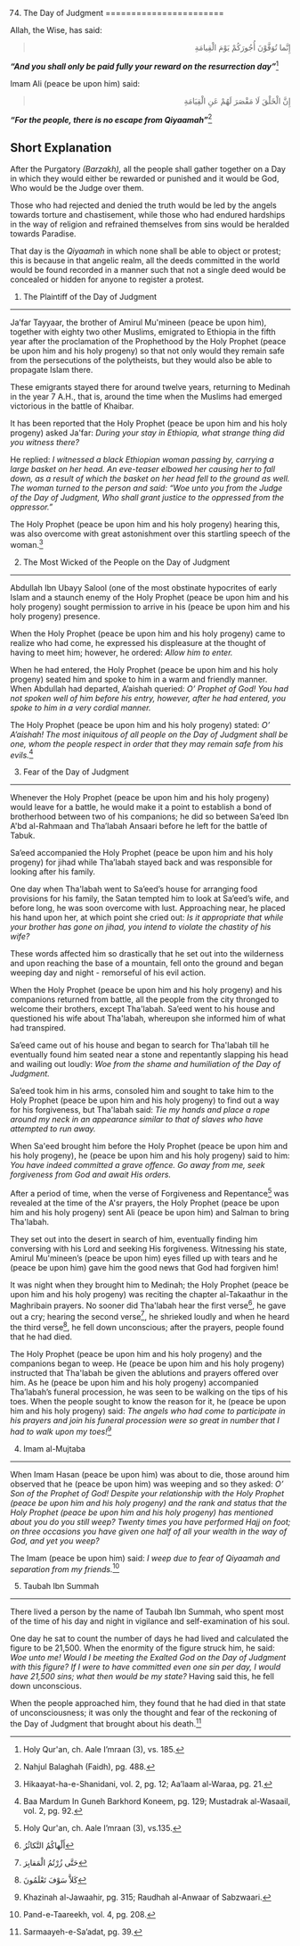 74. The Day of Judgment
=======================

Allah, the Wise, has said:

<blockquote dir="rtl">
  <p>
إِنَّما تُوَفَّوْنَ أُجُورَكُمْ يَوْمَ الْقِيامَةِ
  </p>
</blockquote>

***“And you shall only be paid fully your reward on the resurrection
day”***[^1]

Imam Ali (peace be upon him) said:

<blockquote dir="rtl">
  <p>
إِنَّ الْخَلْقَ لَا مَقْصَرَ لَهُمْ عَنِ الْقِيَامَةِ
  </p>
</blockquote>

***“For the people, there is no escape from Qiyaamah”***[^2]

Short Explanation
-----------------

After the Purgatory *(Barzakh),* all the people shall gather together on
a Day in which they would either be rewarded or punished and it would be
God, Who would be the Judge over them.

Those who had rejected and denied the truth would be led by the angels
towards torture and chastisement, while those who had endured hardships
in the way of religion and refrained themselves from sins would be
heralded towards Paradise.

That day is the *Qiyaamah* in which none shall be able to object or
protest; this is because in that angelic realm, all the deeds committed
in the world would be found recorded in a manner such that not a single
deed would be concealed or hidden for anyone to register a protest.

1) The Plaintiff of the Day of Judgment
---------------------------------------

Ja’far Tayyaar, the brother of Amirul Mu'mineen (peace be upon him),
together with eighty two other Muslims, emigrated to Ethiopia in the
fifth year after the proclamation of the Prophethood by the Holy Prophet
(peace be upon him and his holy progeny) so that not only would they
remain safe from the persecutions of the polytheists, but they would
also be able to propagate Islam there.

These emigrants stayed there for around twelve years, returning to
Medinah in the year 7 A.H., that is, around the time when the Muslims
had emerged victorious in the battle of Khaibar.

It has been reported that the Holy Prophet (peace be upon him and his
holy progeny) asked Ja'far: *During your stay in Ethiopia, what strange
thing did you witness there?*

He replied: *I witnessed a black Ethiopian woman passing by, carrying a
large basket on her* *head. An eve-teaser elbowed her causing her to
fall down, as a result of which the basket on her head fell to the
ground as well. The woman turned to the person and said: “Woe unto you
from the Judge of the Day of Judgment, Who shall grant justice to the
oppressed from the oppressor.”*

The Holy Prophet (peace be upon him and his holy progeny) hearing this,
was also overcome with great astonishment over this startling speech of
the woman.[^3]

2) The Most Wicked of the People on the Day of Judgment
-------------------------------------------------------

Abdullah Ibn Ubayy Salool (one of the most obstinate hypocrites of early
Islam and a staunch enemy of the Holy Prophet (peace be upon him and his
holy progeny) sought permission to arrive in his (peace be upon him and
his holy progeny) presence.

When the Holy Prophet (peace be upon him and his holy progeny) came to
realize who had come, he expressed his displeasure at the thought of
having to meet him; however, he ordered: *Allow him to enter.*

When he had entered, the Holy Prophet (peace be upon him and his holy
progeny) seated him and spoke to him in a warm and friendly manner. When
Abdullah had departed, A’aishah queried: *O’ Prophet of God! You had not
spoken well of him before his entry, however, after he had entered, you
spoke to him in a very cordial manner.*

The Holy Prophet (peace be upon him and his holy progeny) stated: *O’
A’aishah! The most iniquitous of all people on the Day of Judgment shall
be one, whom the people respect in order that they may remain safe from
his evils.*[^4]

3) Fear of the Day of Judgment
------------------------------

Whenever the Holy Prophet (peace be upon him and his holy progeny) would
leave for a battle, he would make it a point to establish a bond of
brotherhood between two of his companions; he did so between Sa’eed Ibn
A'bd al-Rahmaan and Tha’labah Ansaari before he left for the battle of
Tabuk.

Sa’eed accompanied the Holy Prophet (peace be upon him and his holy
progeny) for jihad while Tha’labah stayed back and was responsible for
looking after his family.

One day when Tha'labah went to Sa’eed’s house for arranging food
provisions for his family, the Satan tempted him to look at Sa’eed’s
wife, and before long, he was soon overcome with lust. Approaching near,
he placed his hand upon her, at which point she cried out: *Is it
appropriate that while your brother has gone on jihad, you intend to
violate the chastity of his wife?*

These words affected him so drastically that he set out into the
wilderness and upon reaching the base of a mountain, fell onto the
ground and began weeping day and night - remorseful of his evil action.

When the Holy Prophet (peace be upon him and his holy progeny) and his
companions returned from battle, all the people from the city thronged
to welcome their brothers, except Tha'labah. Sa’eed went to his house
and questioned his wife about Tha'labah, whereupon she informed him of
what had transpired.

Sa’eed came out of his house and began to search for Tha'labah till he
eventually found him seated near a stone and repentantly slapping his
head and wailing out loudly: *Woe from the shame and humiliation of the
Day of Judgment.*

Sa’eed took him in his arms, consoled him and sought to take him to the
Holy Prophet (peace be upon him and his holy progeny) to find out a way
for his forgiveness, but Tha'labah said: *Tie my hands and place a rope
around my neck in an appearance similar to that of slaves who have
attempted to run away.*

When Sa'eed brought him before the Holy Prophet (peace be upon him and
his holy progeny), he (peace be upon him and his holy progeny) said to
him: *You have indeed committed a grave offence. Go away from me, seek
forgiveness from God and await His orders.*

After a period of time, when the verse of Forgiveness and Repentance[^5]
was revealed at the time of the A'sr prayers, the Holy Prophet (peace be
upon him and his holy progeny) sent Ali (peace be upon him) and Salman
to bring Tha'labah.

They set out into the desert in search of him, eventually finding him
conversing with his Lord and seeking His forgiveness. Witnessing his
state, Amirul Mu'mineen’s (peace be upon him) eyes filled up with tears
and he (peace be upon him) gave him the good news that God had forgiven
him!

It was night when they brought him to Medinah; the Holy Prophet (peace
be upon him and his holy progeny) was reciting the chapter al-Takaathur
in the Maghribain prayers. No sooner did Tha'labah hear the first
verse[^6], he gave out a cry; hearing the second verse[^7], he shrieked
loudly and when he heard the third verse[^8], he fell down unconscious;
after the prayers, people found that he had died.

The Holy Prophet (peace be upon him and his holy progeny) and the
companions began to weep. He (peace be upon him and his holy progeny)
instructed that Tha'labah be given the ablutions and prayers offered
over him. As he (peace be upon him and his holy progeny) accompanied
Tha’labah’s funeral procession, he was seen to be walking on the tips of
his toes. When the people sought to know the reason for it, he (peace be
upon him and his holy progeny) said: *The angels who had come to
participate in his prayers and join his funeral procession were so great
in number that I had to walk upon my toes!*[^9]

4) Imam al-Mujtaba
------------------

When Imam Hasan (peace be upon him) was about to die, those around him
observed that he (peace be upon him) was weeping and so they asked: *O’
Son of the Prophet of God! Despite your relationship with the Holy
Prophet (peace be upon him and his holy progeny) and the rank and status
that the Holy Prophet (peace be upon him and his holy progeny) has
mentioned about you do you still weep? Twenty times you have performed
Hajj on foot; on three occasions you have given one half of all your
wealth in the way of God, and yet you weep?*

The Imam (peace be upon him) said: *I weep due to fear of Qiyaamah and
separation from my friends.*[^10]

5) Taubah Ibn Summah
--------------------

There lived a person by the name of Taubah Ibn Summah, who spent most of
the time of his day and night in vigilance and self-examination of his
soul.

One day he sat to count the number of days he had lived and calculated
the figure to be 21,500. When the enormity of the figure struck him, he
said: *Woe unto me! Would I be meeting the Exalted God on the Day of
Judgment with this figure? If I were to have committed even one sin per
day, I would have 21,500 sins; what then would be my state?* Having said
this, he fell down unconscious.

When the people approached him, they found that he had died in that
state of unconsciousness; it was only the thought and fear of the
reckoning of the Day of Judgment that brought about his death.[^11]

[^1]: Holy Qur'an, ch. Aale I’mraan (3), vs. 185.

[^2]: Nahjul Balaghah (Faidh), pg. 488.

[^3]: Hikaayat-ha-e-Shanidani, vol. 2, pg. 12; Aa’laam al-Waraa, pg. 21.

[^4]: Baa Mardum In Guneh Barkhord Koneem, pg. 129; Mustadrak
al-Wasaail, vol. 2, pg. 92.

[^5]: Holy Qur'an, ch. Aale I’mraan (3), vs.135.

[^6]: أَلْهاكُمُ التَّكاثُرُ

[^7]: حَتَّى زُرْتُمُ الْمَقابِرَ

[^8]: كَلاَّ سَوْفَ تَعْلَمُونَ

[^9]: Khazinah al-Jawaahir, pg. 315; Raudhah al-Anwaar of Sabzwaari.

[^10]: Pand-e-Taareekh, vol. 4, pg. 208.

[^11]: Sarmaayeh-e-Sa’adat, pg. 39.


